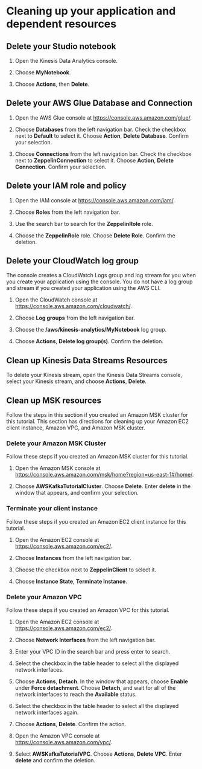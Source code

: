 # Cleaning up your application and dependent resources<a name="example-notebook-cleanup"></a>

## Delete your Studio notebook<a name="example-notebook-cleanup-app"></a>

1. Open the Kinesis Data Analytics console\.

1. Choose **MyNotebook**\.

1. Choose **Actions**, then **Delete**\.

## Delete your AWS Glue Database and Connection<a name="example-notebook-cleanup-glue"></a>

1. Open the AWS Glue console at [https://console\.aws\.amazon\.com/glue/](https://console.aws.amazon.com/glue/)\.

1. Choose **Databases** from the left navigation bar\. Check the checkbox next to **Default** to select it\. Choose **Action**, **Delete Database**\. Confirm your selection\.

1. Choose **Connections** from the left navigation bar\. Check the checkbox next to **ZeppelinConnection** to select it\. Choose **Action**, **Delete Connection**\. Confirm your selection\.

## Delete your IAM role and policy<a name="example-notebook-msk-cleanup-iam"></a>

1. Open the IAM console at [https://console\.aws\.amazon\.com/iam/](https://console.aws.amazon.com/iam/)\.

1. Choose **Roles** from the left navigation bar\.

1. Use the search bar to search for the **ZeppelinRole** role\.

1. Choose the **ZeppelinRole** role\. Choose **Delete Role**\. Confirm the deletion\.

## Delete your CloudWatch log group<a name="example-notebook-cleanup-cw"></a>

The console creates a CloudWatch Logs group and log stream for you when you create your application using the console\. You do not have a log group and stream if you created your application using the AWS CLI\.

1. Open the CloudWatch console at [https://console\.aws\.amazon\.com/cloudwatch/](https://console.aws.amazon.com/cloudwatch/)\.

1. Choose **Log groups** from the left navigation bar\.

1. Choose the **/aws/kinesis\-analytics/MyNotebook** log group\.

1. Choose **Actions**, **Delete log group\(s\)**\. Confirm the deletion\.

## Clean up Kinesis Data Streams Resources<a name="example-notebook-cleanup-streams"></a>

To delete your Kinesis stream, open the Kinesis Data Streams console, select your Kinesis stream, and choose **Actions**, **Delete**\.

## Clean up MSK resources<a name="example-notebook-cleanup-msk"></a>

Follow the steps in this section if you created an Amazon MSK cluster for this tutorial\. This section has directions for cleaning up your Amazon EC2 client instance, Amazon VPC, and Amazon MSK cluster\.

### Delete your Amazon MSK Cluster<a name="example-notebook-msk-cleanup-msk"></a>

Follow these steps if you created an Amazon MSK cluster for this tutorial\.

1. Open the Amazon MSK console at [https://console\.aws\.amazon\.com/msk/home?region=us\-east\-1\#/home/](https://console.aws.amazon.com/msk/home?region=us-east-1#/home/)\.

1. Choose **AWSKafkaTutorialCluster**\. Choose **Delete**\. Enter **delete** in the window that appears, and confirm your selection\.

### Terminate your client instance<a name="example-notebook-msk-cleanup-client"></a>

Follow these steps if you created an Amazon EC2 client instance for this tutorial\.

1. Open the Amazon EC2 console at [https://console\.aws\.amazon\.com/ec2/](https://console.aws.amazon.com/ec2/)\.

1. Choose **Instances** from the left navigation bar\.

1. Choose the checkbox next to **ZeppelinClient** to select it\.

1. Choose **Instance State**, **Terminate Instance**\.

### Delete your Amazon VPC<a name="example-notebook-msk-cleanup-vpc"></a>

Follow these steps if you created an Amazon VPC for this tutorial\.

1. Open the Amazon EC2 console at [https://console\.aws\.amazon\.com/ec2/](https://console.aws.amazon.com/ec2/)\.

1. Choose **Network Interfaces** from the left navigation bar\.

1. Enter your VPC ID in the search bar and press enter to search\.

1. Select the checkbox in the table header to select all the displayed network interfaces\.

1. Choose **Actions**, **Detach**\. In the window that appears, choose **Enable** under **Force detachment**\. Choose **Detach**, and wait for all of the network interfaces to reach the **Available** status\.

1. Select the checkbox in the table header to select all the displayed network interfaces again\.

1. Choose **Actions**, **Delete**\. Confirm the action\.

1. Open the Amazon VPC console at [https://console\.aws\.amazon\.com/vpc/](https://console.aws.amazon.com/vpc/)\.

1. Select **AWSKafkaTutorialVPC**\. Choose **Actions**, **Delete VPC**\. Enter **delete** and confirm the deletion\.